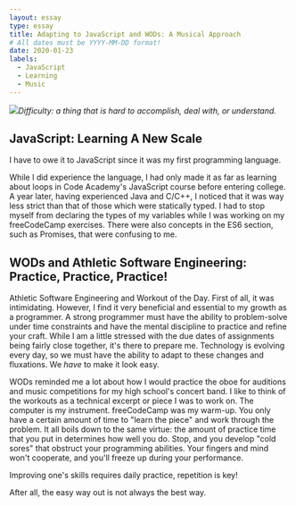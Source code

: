 ```yaml
---
layout: essay
type: essay
title: Adapting to JavaScript and WODs: A Musical Approach
# All dates must be YYYY-MM-DD format!
date: 2020-01-23
labels:
  - JavaScript
  - Learning
  - Music
---
```


<img class="ui tiny right spaced image" src="../images/degree_difficulty.jpg">*Difficulty: a thing that is hard to accomplish, deal with, or understand.*

## JavaScript: Learning A New Scale

I have to owe it to JavaScript since it was my first programming language.

While I did experience the language, I had only made it as far as learning about loops in Code Academy's JavaScript course before entering college. A year later, having experienced Java and C/C++, I noticed that it was way less strict than that of those which were statically typed. I had to stop myself from declaring the types of my variables while I was working on my freeCodeCamp exercises. There were also concepts in the ES6 section, such as Promises, that were confusing to me.

## WODs and Athletic Software Engineering: Practice, Practice, Practice!

Athletic Software Engineering and Workout of the Day. First of all, it was intimidating. However, I find it very beneficial and essential to my growth as a programmer.  A strong programmer must have the ability to problem-solve under time constraints and have the mental discipline to practice and refine your craft. While I am a little stressed with the due dates of assignments being fairly close together, it's there to prepare me. Technology is evolving every day, so we must have the ability to adapt to these changes and fluxations. We _have_ to make it look easy.

WODs reminded me a lot about how I would practice the oboe for auditions and music competitions for my high school's concert band. I like to think of the workouts as a technical excerpt or piece I was to work on. The computer is my instrument. freeCodeCamp was my warm-up. You only have a certain amount of time to "learn the piece" and work through the problem. It all boils down to the same virtue: the amount of practice time that you put in determines how well you do. Stop, and you develop "cold sores" that obstruct your programming abilities. Your fingers and mind won't cooperate, and you'll freeze up during your performance.

Improving one's skills requires daily practice, repetition is key! 

After all, the easy way out is not always the best way. 

